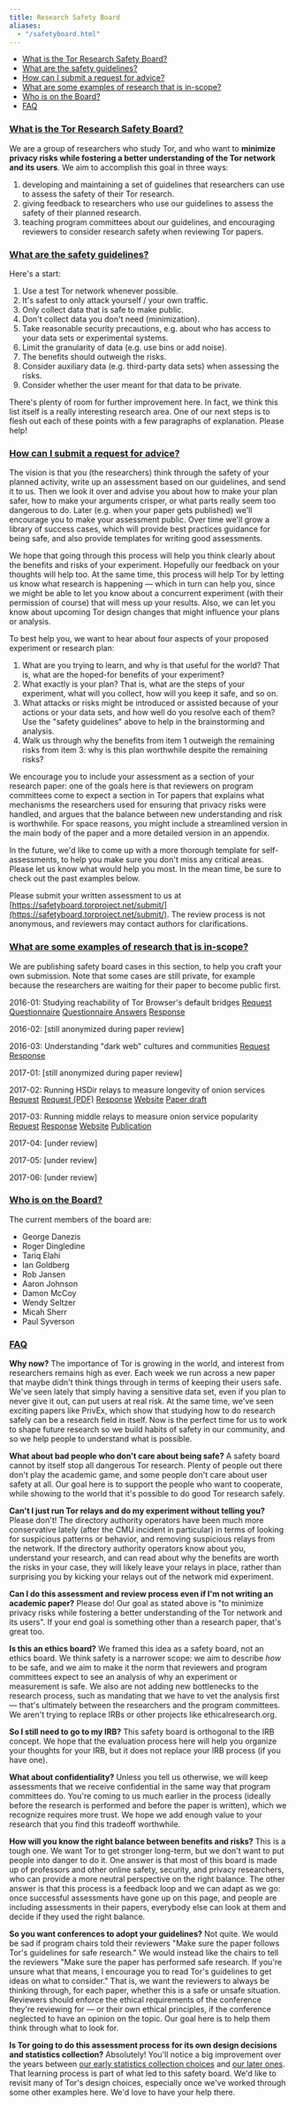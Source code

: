 ```yaml
---
title: Research Safety Board
aliases:
  - "/safetyboard.html"
---
```


* [What is the Tor Research Safety Board?](#what)
* [What are the safety guidelines?](#guidelines)
* [How can I submit a request for advice?](#how)
* [What are some examples of research that is in-scope?](#examples)
* [Who is on the Board?](#who)
* [FAQ](#faq)

<a id="what"></a>

### [What is the Tor Research Safety Board?](#what)

We are a group of researchers who study Tor, and who want to **minimize privacy risks while fostering a better understanding of the Tor network and its users**. We aim to accomplish this goal in three ways:

1.  developing and maintaining a set of guidelines that researchers can use to
    assess the safety of their Tor research.
2.  giving feedback to researchers who use our guidelines to assess the safety
    of their planned research.
3.  teaching program committees about our guidelines, and encouraging reviewers
    to consider research safety when reviewing Tor papers.

<a id="guidelines"></a>

### [What are the safety guidelines?](#guidelines)

Here's a start:

1.  Use a test Tor network whenever possible.
2.  It's safest to only attack yourself / your own traffic.
3.  Only collect data that is safe to make public.
4.  Don't collect data you don't need (minimization).
5.  Take reasonable security precautions, e.g. about who has access to your
    data sets or experimental systems.
6.  Limit the granularity of data (e.g. use bins or add noise).
7.  The benefits should outweigh the risks.
8.  Consider auxiliary data (e.g. third-party data sets) when assessing the risks.
9.  Consider whether the user meant for that data to be private.

There's plenty of room for further improvement here. In fact, we think this
list itself is a really interesting research area. One of our next steps is to
flesh out each of these points with a few paragraphs of explanation. Please
help!

<a id="how"></a>

### [How can I submit a request for advice?](#how)

The vision is that you (the researchers) think through the safety of your
planned activity, write up an assessment based on our guidelines, and send it
to us. Then we look it over and advise you about how to make your plan safer,
how to make your arguments crisper, or what parts really seem too dangerous to
do. Later (e.g. when your paper gets published) we'll encourage you to make
your assessment public. Over time we'll grow a library of success cases, which
will provide best practices guidance for being safe, and also provide templates
for writing good assessments.

We hope that going through this process will help you think clearly about the
benefits and risks of your experiment. Hopefully our feedback on your thoughts
will help too. At the same time, this process will help Tor by letting us know
what research is happening — which in turn can help you, since we might be able
to let you know about a concurrent experiment (with their permission of course)
that will mess up your results. Also, we can let you know about upcoming Tor
design changes that might influence your plans or analysis.

To best help you, we want to hear about four aspects of your proposed
experiment or research plan:

1.  What are you trying to learn, and why is that useful for the world? That
    is, what are the hoped-for benefits of your experiment?
2.  What exactly is your plan? That is, what are the steps of your experiment,
    what will you collect, how will you keep it safe, and so on.
3.  What attacks or risks might be introduced or assisted because of your
    actions or your data sets, and how well do you resolve each of them? Use
    the "safety guidelines" above to help in the brainstorming and analysis.
4.  Walk us through why the benefits from item 1 outweigh the remaining risks
    from item 3: why is this plan worthwhile despite the remaining risks?

We encourage you to include your assessment as a section of your research
paper: one of the goals here is that reviewers on program committees come to
expect a section in Tor papers that explains what mechanisms the researchers
used for ensuring that privacy risks were handled, and argues that the balance
between new understanding and risk is worthwhile. For space reasons, you might
include a streamlined version in the main body of the paper and a more detailed
version in an appendix.

In the future, we'd like to come up with a more thorough template for
self-assessments, to help you make sure you don't miss any critical areas.
Please let us know what would help you most. In the mean time, be sure to check
out the past examples below.

Please submit your written assessment to us at
[https://safetyboard.torproject.net/submit/](https://safetyboard.torproject.net/submit/).
The review process is not anonymous, and reviewers may contact authors for
clarifications.

<a id="examples"></a>

### [What are some examples of research that is in-scope?](#examples)

We are publishing safety board cases in this section, to help you craft your own submission. Note that some cases are still private, for example because the researchers are waiting for their paper to become public first.

2016-01: Studying reachability of Tor Browser's default bridges
<a href="/trsb/2016-01-request.txt" class="badge badge-primary">Request</a>
<a href="/trsb/2016-01-questionnaire.txt" class="badge badge-info">Questionnaire</a>
<a href="/trsb/2016-01-questionnaire-answers.txt" class="badge badge-primary">Questionnaire Answers</a>
<a href="/trsb/2016-01-response.txt" class="badge badge-success">Response</a>

2016-02: [still anonymized during paper review]

2016-03: Understanding "dark web" cultures and communities
<a href="/trsb/2016-03-request.txt" class="badge badge-primary">Request</a>
<a href="/trsb/2016-03-response.txt" class="badge badge-success">Response</a>

2017-01: [still anonymized during paper review]

2017-02: Running HSDir relays to measure longevity of onion services
<a href="/trsb/2017-02-request.txt" class="badge badge-primary">Request</a>
<a href="/trsb/2017-02-request.pdf" class="badge badge-primary">Request (PDF)</a>
<a href="/trsb/2017-02-response.txt" class="badge badge-success">Response</a>
<a href="http://tor.ccs.neu.edu/" class="badge badge-secondary">Website</a>
<a href="https://arxiv.org/abs/1909.03576" class="badge badge-secondary">Paper draft</a>

2017-03: Running middle relays to measure onion service popularity
<a href="/trsb/2017-03-request.txt" class="badge badge-primary">Request</a>
<a href="/trsb/2017-03-response.txt" class="badge badge-success">Response</a>
<a href="https://onionpop.github.io/" class="badge badge-secondary">Website</a>
<a href="https://www.freehaven.net/anonbib/#insidejob-ndss2018" class="badge badge-secondary">Publication</a>

2017-04: [under review]

2017-05: [under review]

2017-06: [under review]

<a id="who"></a>

### [Who is on the Board?](#who)

The current members of the board are:

*   George Danezis
*   Roger Dingledine
*   Tariq Elahi
*   Ian Goldberg
*   Rob Jansen
*   Aaron Johnson
*   Damon McCoy
*   Wendy Seltzer
*   Micah Sherr
*   Paul Syverson

<a id="faq"></a>

### [FAQ](#faq)

**Why now?** The importance of Tor is growing in the world, and interest from
researchers remains high as ever. Each week we run across a new paper that
maybe didn't think things through in terms of keeping their users safe. We've
seen lately that simply having a sensitive data set, even if you plan to never
give it out, can put users at real risk. At the same time, we've seen exciting
papers like PrivEx, which show that studying how to do research safely can be a
research field in itself. Now is the perfect time for us to work to shape
future research so we build habits of safety in our community, and so we help
people to understand what is possible.

**What about bad people who don't care about being safe?** A safety board
cannot by itself stop all dangerous Tor research. Plenty of people out there
don't play the academic game, and some people don't care about user safety at
all. Our goal here is to support the people who want to cooperate, while
showing to the world that it's possible to do good Tor research safely.

**Can't I just run Tor relays and do my experiment without telling you?**
Please don't! The directory authority operators have been much more
conservative lately (after the CMU incident in particular) in terms of looking
for suspicious patterns or behavior, and removing suspicious relays from the
network. If the directory authority operators know about you, understand your
research, and can read about why the benefits are worth the risks in your case,
they will likely leave your relays in place, rather than surprising you by
kicking your relays out of the network mid experiment.

**Can I do this assessment and review process even if I'm not writing an
academic paper?** Please do! Our goal as stated above is "to minimize privacy
risks while fostering a better understanding of the Tor network and its users".
If your end goal is something other than a research paper, that's great too.

**Is this an ethics board?** We framed this idea as a safety board, not an
ethics board. We think safety is a narrower scope: we aim to describe _how_ to
be safe, and we aim to make it the norm that reviewers and program committees
expect to see an analysis of why an experiment or measurement is safe. We also
are not adding new bottlenecks to the research process, such as mandating that
we have to vet the analysis first — that's ultimately between the researchers
and the program committees. We aren't trying to replace IRBs or other projects
like ethicalresearch.org.

**So I still need to go to my IRB?** This safety board is orthogonal to the IRB
concept. We hope that the evaluation process here will help you organize your
thoughts for your IRB, but it does not replace your IRB process (if you have
one).

**What about confidentiality?** Unless you tell us otherwise, we will keep
assessments that we receive confidential in the same way that program
committees do. You're coming to us much earlier in the process (ideally before
the research is performed and before the paper is written), which we recognize
requires more trust. We hope we add enough value to your research that you find
this tradeoff worthwhile.

**How will you know the right balance between benefits and risks?** This is a
tough one. We want Tor to get stronger long-term, but we don't want to put
people into danger to do it. One answer is that most of this board is made up
of professors and other online safety, security, and privacy researchers, who
can provide a more neutral perspective on the right balance. The other answer
is that this process is a feedback loop and we can adapt as we go: once
successful assessments have gone up on this page, and people are including
assessments in their papers, everybody else can look at them and decide if they
used the right balance.

**So you want conferences to adopt your guidelines?** Not quite. We would be
sad if program chairs told their reviewers "Make sure the paper follows Tor's
guidelines for safe research." We would instead like the chairs to tell the
reviewers "Make sure the paper has performed safe research. If you're unsure
what that means, I encourage you to read Tor's guidelines to get ideas on what
to consider." That is, we want the reviewers to always be thinking through, for
each paper, whether this is a safe or unsafe situation. Reviewers should
enforce the ethical requirements of the conference they're reviewing for — or
their own ethical principles, if the conference neglected to have an opinion on
the topic. Our goal here is to help them think through what to look for.

**Is Tor going to do this assessment process for its own design decisions and
statistics collection?** Absolutely! You'll notice a big improvement over the
years between [our early statistics collection
choices](https://trac.torproject.org/13988) and [our later
ones](https://blog.torproject.org/blog/some-statistics-about-onions). That
learning process is part of what led to this safety board. We'd like to revisit
many of Tor's design choices, especially once we've worked through some other
examples here. We'd love to have your help there.
